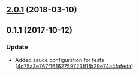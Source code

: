 <a name="2.0.1"></a>
## [2.0.1](https://github.com/advanced-rest-client/arc-info-messages/compare/0.1.1...2.0.1) (2018-03-10)




<a name="0.1.1"></a>
## 0.1.1 (2017-10-12)


### Update

* Added sauce configuration for tests ([4d75a3e767f16162759723ff1fb29e74a4fafeda](https://github.com/advanced-rest-client/arc-info-messages/commit/4d75a3e767f16162759723ff1fb29e74a4fafeda))



